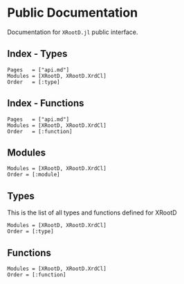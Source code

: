 # Public Documentation

Documentation for `XRootD.jl` public interface.

## Index - Types
```@index
Pages   = ["api.md"]
Modules = [XRootD, XRootD.XrdCl]
Order   = [:type]
```
## Index - Functions
```@index
Pages   = ["api.md"]
Modules = [XRootD, XRootD.XrdCl]
Order   = [:function]
```

## Modules
```@autodocs
Modules = [XRootD, XRootD.XrdCl]
Order = [:module]
```
## Types
This is the list of all types and functions defined for XRootD

```@autodocs
Modules = [XRootD, XRootD.XrdCl]
Order = [:type]
```
## Functions
```@autodocs
Modules = [XRootD, XRootD.XrdCl]
Order = [:function]
```


